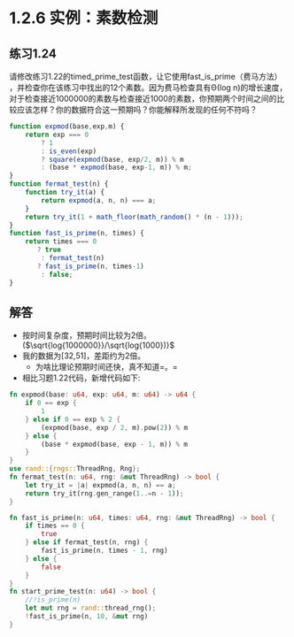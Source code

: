 # 1.2.6 实例：素数检测
## 练习1.24
请修改练习1.22的timed_prime_test函数，让它使用fast_is_prime（费马方法）​，并检查你在该练习中找出的12个素数。因为费马检查具有Θ(log n)的增长速度，对于检查接近1000000的素数与检查接近1000的素数，你预期两个时间之间的比较应该怎样？你的数据符合这一预期吗？你能解释所发现的任何不符吗？
```javascript
function expmod(base,exp,m) {
    return exp === 0
        ? 1
        : is_even(exp)
        ? square(expmod(base, exp/2, m)) % m
        : (base * expmod(base, exp-1, m)) % m;
}
function fermat_test(n) {
    function try_it(a) {
        return expmod(a, n, n) === a;
    }
    return try_it(1 + math_floor(math_random() * (n - 1)));
}
function fast_is_prime(n, times) {
    return times === 0
       ? true
        : fermat_test(n)
       ? fast_is_prime(n, times-1)
        : false;
}
```

## 解答
* 按时间复杂度，预期时间比较为2倍。($\sqrt{log{1000000}}/\sqrt{log{1000})}$
* 我的数据为[32,51]，差距约为2倍。
    * 为啥比理论预期时间还快，真不知道=。=
* 相比习题1.22代码，新增代码如下:
```rust
fn expmod(base: u64, exp: u64, m: u64) -> u64 {
    if 0 == exp {
        1
    } else if 0 == exp % 2 {
        (expmod(base, exp / 2, m).pow(2)) % m
    } else {
        (base * expmod(base, exp - 1, m)) % m
    }
}
use rand::{rngs::ThreadRng, Rng};
fn fermat_test(n: u64, rng: &mut ThreadRng) -> bool {
    let try_it = |a| expmod(a, n, n) == a;
    return try_it(rng.gen_range(1..=n - 1));
}

fn fast_is_prime(n: u64, times: u64, rng: &mut ThreadRng) -> bool {
    if times == 0 {
        true
    } else if fermat_test(n, rng) {
        fast_is_prime(n, times - 1, rng)
    } else {
        false
    }
}
fn start_prime_test(n: u64) -> bool {
    //!is_prime(n)
    let mut rng = rand::thread_rng();
    !fast_is_prime(n, 10, &mut rng)
}
```



